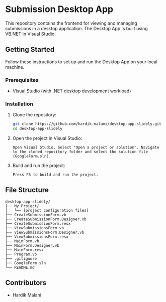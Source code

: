 # Submission Desktop App

This repository contains the frontend for viewing and managing submissions in a desktop application. The Desktop App is built using VB.NET in Visual Studio.

## Getting Started

Follow these instructions to set up and run the Desktop App on your local machine.

### Prerequisites

- Visual Studio (with .NET desktop development workload)

### Installation

1. Clone the repository:
   ```bash
   git clone https://github.com/hardik-malani/desktop-app-slidely.git
   cd desktop-app-slidely

2. Open the project in Visual Studio:

    `Open Visual Studio.
    Select "Open a project or solution".
    Navigate to the cloned repository folder and select the solution file (GoogleForm.sln).`

3. Build and run the project:

   `Press F5 to build and run the project.`


## File Structure

```plaintext
desktop-app-slidely/
├── My Project/
│   └── [project configuration files]
├── CreateSubmissionForm.vb
├── CreateSubmissionForm.Designer.vb
├── CreateSubmissionForm.resx
├── ViewSubmissionsForm.vb
├── ViewSubmissionsForm.Designer.vb
├── ViewSubmissionsForm.resx
├── MainForm.vb
├── MainForm.Designer.vb
├── MainForm.resx
├── Program.vb
├── .gitignore
├── GoogleForm.sln
└── README.md

```


## Contributors

* Hardik Malani
